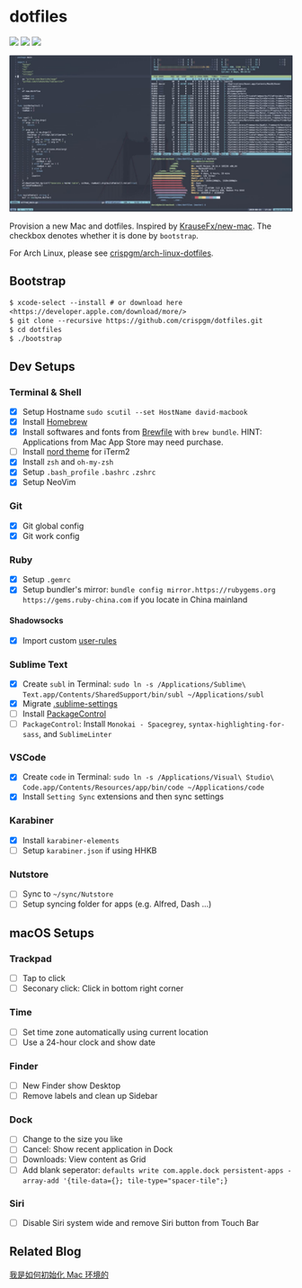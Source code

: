 # dotfiles

![](https://img.shields.io/badge/.-dotfiles-green.svg)
![](https://img.shields.io/badge/OS-macOS-1793D1.svg)
![](https://img.shields.io/badge/License-MIT-5E81AC.svg)

![](screenshot.jpg)

Provision a new Mac and dotfiles. Inspired by [KrauseFx/new-mac](https://github.com/KrauseFx/new-mac). The checkbox denotes whether it is done by `bootstrap`.

For Arch Linux, please see [crispgm/arch-linux-dotfiles](https://github.com/crispgm/arch-linux-dotfiles).

## Bootstrap

```shell
$ xcode-select --install # or download here <https://developer.apple.com/download/more/>
$ git clone --recursive https://github.com/crispgm/dotfiles.git
$ cd dotfiles
$ ./bootstrap
```

## Dev Setups

### Terminal & Shell

- [x] Setup Hostname `sudo scutil --set HostName david-macbook`
- [x] Install [Homebrew](https://brew.sh)
- [x] Install softwares and fonts from [Brewfile](https://github.com/crispgm/dotfiles/blob/master/Brewfile) with `brew bundle`. HINT: Applications from Mac App Store may need purchase.
- [ ] Install [nord theme](https://github.com/arcticicestudio/nord-iterm2) for iTerm2
- [x] Install `zsh` and `oh-my-zsh`
- [x] Setup `.bash_profile` `.bashrc` `.zshrc`
- [x] Setup NeoVim

### Git

- [x] Git global config
- [x] Git work config

### Ruby

- [x] Setup `.gemrc`
- [x] Setup bundler's mirror: `bundle config mirror.https://rubygems.org https://gems.ruby-china.com` if you locate in China mainland

#### Shadowsocks

- [x] Import custom [user-rules](https://github.com/crispgm/dotfiles/tree/master/Shadowsocks)

### Sublime Text

- [x] Create `subl` in Terminal: `sudo ln -s /Applications/Sublime\ Text.app/Contents/SharedSupport/bin/subl ~/Applications/subl`
- [x] Migrate [.sublime-settings](https://github.com/crispgm/dotfiles/tree/master/Sublime)
- [ ] Install [PackageControl](https://packagecontrol.io/)
- [ ] `PackageControl`: Install `Monokai - Spacegrey`, `syntax-highlighting-for-sass`, and `SublimeLinter`

### VSCode

- [x] Create `code` in Terminal: `sudo ln -s /Applications/Visual\ Studio\ Code.app/Contents/Resources/app/bin/code ~/Applications/code`
- [x] Install `Setting Sync` extensions and then sync settings

### Karabiner

- [x] Install `karabiner-elements`
- [ ] Setup `karabiner.json` if using HHKB

### Nutstore

- [ ] Sync to `~/sync/Nutstore`
- [ ] Setup syncing folder for apps (e.g. Alfred, Dash ...)

## macOS Setups

### Trackpad

- [ ] Tap to click
- [ ] Seconary click: Click in bottom right corner

### Time

- [ ] Set time zone automatically using current location
- [ ] Use a 24-hour clock and show date

### Finder

- [ ] New Finder show Desktop
- [ ] Remove labels and clean up Sidebar

### Dock

- [ ] Change to the size you like
- [ ] Cancel: Show recent application in Dock
- [ ] Downloads: View content as Grid
- [ ] Add blank seperator: `defaults write com.apple.dock persistent-apps -array-add '{tile-data={}; tile-type="spacer-tile";}`

### Siri

- [ ] Disable Siri system wide and remove Siri button from Touch Bar

## Related Blog

[我是如何初始化 Mac 环境的](https://crispgm.com/page/provisioning-a-new-mac.html)
